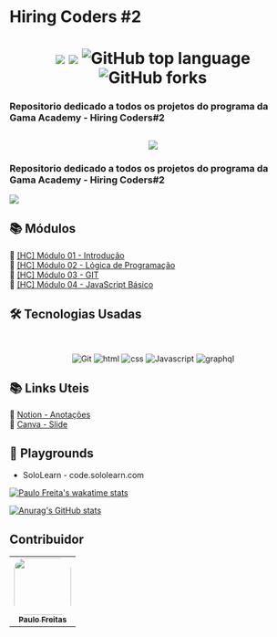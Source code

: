 # Hiring Coders #2

<h1 align="center">
<img src="https://img.shields.io/static/v1?label=Gama-Academy&message=Hiring-Coders&color=ff6347&style&logo=ghost"/>
<img src="https://img.shields.io/github/license/mashape/apistatus.svg"/>
<img alt="GitHub top language" src="https://img.shields.io/github/languages/top/paulofreitas-py/Hiring-Coders">
<img alt="GitHub forks" src="https://img.shields.io/github/forks/paulofreitas-py/Hiring-Coders">
</h1>

### Repositorio dedicado a todos os projetos do programa da Gama Academy - Hiring Coders#2

<h2 align="center">
  <img src="https://paulofreitasdev.files.wordpress.com/2021/07/hiring-coders-github.png">
</h2>

### Repositorio dedicado a todos os projetos do programa da Gama Academy - Hiring Coders#2

<img src="https://paulofreitasdev.files.wordpress.com/2021/07/hiringcoders-1.jpg">

## 📚 Módulos

🔖 [[HC] Módulo 01 - Introdução]()<br> 
🔖 [[HC] Módulo 02 - Lógica de Programação ]()<br> 
🔖 [[HC] Módulo 03 - GIT]()<br> 
🔖 [[HC] Módulo 04 - JavaScript Básico](https://github.com/paulofreitas-py/Hiring-Coders/tree/main/M%C3%B3dulos/%5BHC%5D%20M%C3%B3dulo%2004%20-%20JavaScript%20B%C3%A1sico)<br>
## 🛠 Tecnologias Usadas
<br>
<p align="center">

  <img alt="Git" src="https://img.shields.io/badge/git%20-%23F05033.svg?&style=for-the-badge&logo=git&logoColor=white"/>
  <img alt="html" src="https://img.shields.io/badge/html5%20-%b22a00.svg?&style=for-the-badge&logo=html5&logoColor=white"/>
  <img alt="css" src="https://img.shields.io/badge/css%20-%2300599C.svg?&style=for-the-badge&logo=css3&ogoColor=white"/>
  <img alt="Javascript" src="https://img.shields.io/badge/javascript%20-bf360c.svg?&style=for-the-badge&logo=javascript&ogoColor=white"/>
   <img alt="graphql" src="https://img.shields.io/badge/graphql%20-ff7f50.svg?&style=for-the-badge&logo=graphql&ogoColor=white"/>
  <br>
</p>

## 📚 Links Uteis

🔖 [Notion - Anotações](https://www.notion.so)<br>
🔖 [Canva - Slide](https://www.canva.com/)<br>

## 🎡 Playgrounds
  - SoloLearn - code.sololearn.com
  
[![Paulo Freita's wakatime stats](https://github-readme-stats.vercel.app/api/wakatime?username=paulofreitasdev)](https://github.com/paulofreitas-py/BS-Ciencia-da-Computacao)

[![Anurag's GitHub stats](https://github-readme-stats.vercel.app/api?username=paulofreitas-py)](https://github.com/paulofreitas-py/BS-Ciencia-da-Computacao)
  ## Contribuidor

<table>
  <tr>
    <td align="center"><a href="https://github.com/paulofreitas-py"><img style="border-radius: 20%;" src="https://avatars.githubusercontent.com/u/42820569?s=400&u=756d1c6a756b352a1095e7cb9289d3170f909765&v=4" width="100px;" alt=""/><br /><sub><b>Paulo Freitas</b></sub></a><br />
    </tr>

    

